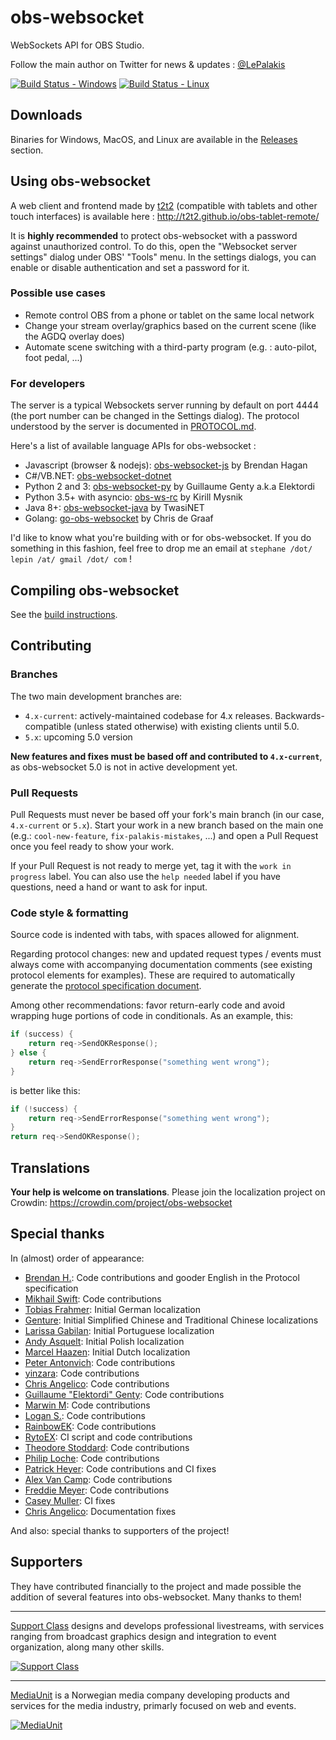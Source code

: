 obs-websocket
==============

WebSockets API for OBS Studio.

Follow the main author on Twitter for news & updates : [@LePalakis](https://twitter.com/LePalakis)

[![Build Status - Windows](https://ci.appveyor.com/api/projects/status/github/Palakis/obs-websocket)](https://ci.appveyor.com/project/Palakis/obs-websocket/history) [![Build Status - Linux](https://travis-ci.org/Palakis/obs-websocket.svg?branch=master)](https://travis-ci.org/Palakis/obs-websocket)

## Downloads

Binaries for Windows, MacOS, and Linux are available in the [Releases](https://github.com/Palakis/obs-websocket/releases) section.

## Using obs-websocket

A web client and frontend made by [t2t2](https://github.com/t2t2/obs-tablet-remote) (compatible with tablets and other touch interfaces) is available here : http://t2t2.github.io/obs-tablet-remote/

It is **highly recommended** to protect obs-websocket with a password against unauthorized control. To do this, open the "Websocket server settings" dialog under OBS' "Tools" menu. In the settings dialogs, you can enable or disable authentication and set a password for it.

### Possible use cases

- Remote control OBS from a phone or tablet on the same local network
- Change your stream overlay/graphics based on the current scene (like the AGDQ overlay does)
- Automate scene switching with a third-party program (e.g. : auto-pilot, foot pedal, ...)

### For developers

The server is a typical Websockets server running by default on port 4444 (the port number can be changed in the Settings dialog).
The protocol understood by the server is documented in [PROTOCOL.md](docs/generated/protocol.md).  

Here's a list of available language APIs for obs-websocket :
- Javascript (browser & nodejs): [obs-websocket-js](https://github.com/haganbmj/obs-websocket-js) by Brendan Hagan
- C#/VB.NET: [obs-websocket-dotnet](https://github.com/Palakis/obs-websocket-dotnet)
- Python 2 and 3: [obs-websocket-py](https://github.com/Elektordi/obs-websocket-py) by Guillaume Genty a.k.a Elektordi
- Python 3.5+ with asyncio: [obs-ws-rc](https://github.com/KirillMysnik/obs-ws-rc) by Kirill Mysnik
- Java 8+: [obs-websocket-java](https://github.com/Twasi/websocket-obs-java) by TwasiNET
- Golang: [go-obs-websocket](https://github.com/christopher-dG/go-obs-websocket) by Chris de Graaf

I'd like to know what you're building with or for obs-websocket. If you do something in this fashion, feel free to drop me an email at `stephane /dot/ lepin /at/ gmail /dot/ com` !

## Compiling obs-websocket

See the [build instructions](BUILDING.md).

## Contributing

### Branches

The two main development branches are:

- `4.x-current`: actively-maintained codebase for 4.x releases. Backwards-compatible (unless stated otherwise) with existing clients until 5.0.
- `5.x`: upcoming 5.0 version

**New features and fixes must be based off and contributed to `4.x-current`**, as obs-websocket 5.0 is not in active development yet.

### Pull Requests

Pull Requests must never be based off your fork's main branch (in our case, `4.x-current` or `5.x`). Start your work in a new branch
based on the main one (e.g.: `cool-new-feature`, `fix-palakis-mistakes`, ...) and open a Pull Request once you feel ready to show your work.

If your Pull Request is not ready to merge yet, tag it with the `work in progress` label. You can also use the `help needed` label if you have questions, need a hand or want to ask for input.

### Code style & formatting

Source code is indented with tabs, with spaces allowed for alignment.

Regarding protocol changes: new and updated request types / events must always come with accompanying documentation comments (see existing protocol elements for examples).
These are required to automatically generate the [protocol specification document](docs/generated/protocol.md).

Among other recommendations: favor return-early code and avoid wrapping huge portions of code in conditionals. As an example, this:

```cpp
if (success) {
    return req->SendOKResponse();
} else {
    return req->SendErrorResponse("something went wrong");
}
```

is better like this:

```cpp
if (!success) {
    return req->SendErrorResponse("something went wrong");
}
return req->SendOKResponse();
```


## Translations

**Your help is welcome on translations**. Please join the localization project on Crowdin: https://crowdin.com/project/obs-websocket

## Special thanks

In (almost) order of appearance:

- [Brendan H.](https://github.com/haganbmj): Code contributions and gooder English in the Protocol specification
- [Mikhail Swift](https://github.com/mikhailswift): Code contributions
- [Tobias Frahmer](https://github.com/Frahmer): Initial German localization
- [Genture](https://github.com/Genteure): Initial Simplified Chinese and Traditional Chinese localizations
- [Larissa Gabilan](https://github.com/laris151): Initial Portuguese localization
- [Andy Asquelt](https://github.com/asquelt): Initial Polish localization
- [Marcel Haazen](https://github.com/nekocentral): Initial Dutch localization
- [Peter Antonvich](https://github.com/pantonvich): Code contributions
- [yinzara](https://github.com/yinzara): Code contributions
- [Chris Angelico](https://github.com/Rosuav): Code contributions
- [Guillaume "Elektordi" Genty](https://github.com/Elektordi): Code contributions
- [Marwin M](https://github.com/dragonbane0): Code contributions
- [Logan S.](https://github.com/lsdaniel): Code contributions
- [RainbowEK](https://github.com/RainbowEK): Code contributions
- [RytoEX](https://github.com/RytoEX): CI script and code contributions
- [Theodore Stoddard](https://github.com/TStod): Code contributions
- [Philip Loche](https://github.com/PicoCentauri): Code contributions
- [Patrick Heyer](https://github.com/PatTheMav): Code contributions and CI fixes
- [Alex Van Camp](https://github.com/Lange): Code contributions
- [Freddie Meyer](https://github.com/DungFu): Code contributions
- [Casey Muller](https://github.com/caseymrm): CI fixes
- [Chris Angelico](https://github.com/Rosuav): Documentation fixes

And also: special thanks to supporters of the project!

## Supporters

They have contributed financially to the project and made possible the addition of several features into obs-websocket. Many thanks to them!

---

[Support Class](http://supportclass.net) designs and develops professional livestreams, with services ranging from broadcast graphics design and integration to event organization, along many other skills.  

[![Support Class](.github/images/supportclass_logo_blacktext.png)](http://supportclass.net)

---

[MediaUnit](http://www.mediaunit.no) is a Norwegian media company developing products and services for the media industry, primarly focused on web and events.  

[![MediaUnit](.github/images/mediaunit_logo_black.png)](http://www.mediaunit.no/)
